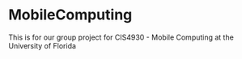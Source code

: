 # MobileComputing
This is for our group project for CIS4930 - Mobile Computing at the University of Florida
